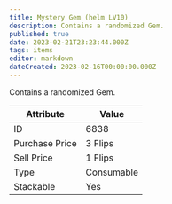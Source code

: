 ```yaml
---
title: Mystery Gem (helm LV10)
description: Contains a randomized Gem.
published: true
date: 2023-02-21T23:23:44.000Z
tags: items
editor: markdown
dateCreated: 2023-02-16T00:00:00.000Z
---
```


Contains a randomized Gem.

|Attribute|Value|
|-|-|
|ID|6838|
|Purchase Price|3 Flips|
|Sell Price|1 Flips|
|Type|Consumable|
|Stackable|Yes|

